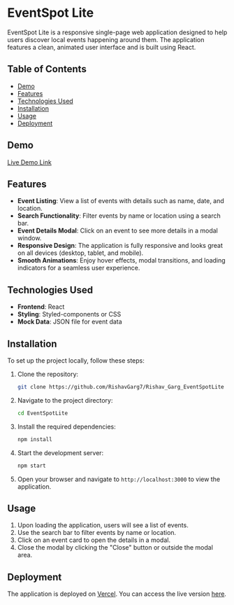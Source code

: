 # EventSpot Lite

EventSpot Lite is a responsive single-page web application designed to help users discover local events happening around them. The application features a clean, animated user interface and is built using React.

## Table of Contents

- [Demo](#demo)
- [Features](#features)
- [Technologies Used](#technologies-used)
- [Installation](#installation)
- [Usage](#usage)
- [Deployment](#deployment)

## Demo

[Live Demo Link](https://rishav-garg-event-spot-lite.vercel.app/)

## Features

- **Event Listing**: View a list of events with details such as name, date, and location.
- **Search Functionality**: Filter events by name or location using a search bar.
- **Event Details Modal**: Click on an event to see more details in a modal window.
- **Responsive Design**: The application is fully responsive and looks great on all devices (desktop, tablet, and mobile).
- **Smooth Animations**: Enjoy hover effects, modal transitions, and loading indicators for a seamless user experience.

## Technologies Used

- **Frontend**: React
- **Styling**: Styled-components or CSS
- **Mock Data**: JSON file for event data

## Installation

To set up the project locally, follow these steps:

1. Clone the repository:
   ```bash
   git clone https://github.com/RishavGarg7/Rishav_Garg_EventSpotLite
   ```

2. Navigate to the project directory:
   ```bash
   cd EventSpotLite
   ```

3. Install the required dependencies:
   ```bash
   npm install
   ```

4. Start the development server:
   ```bash
   npm start
   ```

5. Open your browser and navigate to `http://localhost:3000` to view the application.

## Usage

1. Upon loading the application, users will see a list of events.
2. Use the search bar to filter events by name or location.
3. Click on an event card to open the details in a modal.
4. Close the modal by clicking the "Close" button or outside the modal area.

## Deployment

The application is deployed on [Vercel](https://rishav-garg-event-spot-lite.vercel.app/). You can access the live version [here](https://rishav-garg-event-spot-lite.vercel.app/).
